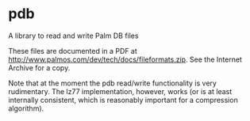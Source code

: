 # pdb
A library to read and write Palm DB files

These files are documented in a PDF at http://www.palmos.com/dev/tech/docs/fileformats.zip. See the Internet Archive for a copy.

Note that at the moment the pdb read/write functionality is very rudimentary. The lz77 implementation, however, works (or is at least internally consistent, which is reasonably important for a compression algorithm).